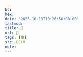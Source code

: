 ```yaml
---
bc:
hex:
date: '2025-10-13T10:26:50+08:00'
lastmod:
title: 􂤫
url: 􂤫
tags: [龜]
src: DCCV
note:
---
```

